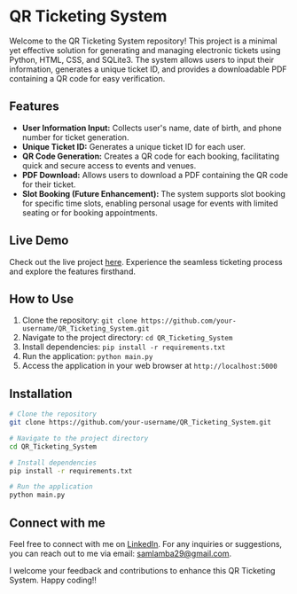 # QR Ticketing System

Welcome to the QR Ticketing System repository! This project is a minimal yet effective solution for generating and managing electronic tickets using Python, HTML, CSS, and SQLite3. The system allows users to input their information, generates a unique ticket ID, and provides a downloadable PDF containing a QR code for easy verification.

## Features

- **User Information Input:** Collects user's name, date of birth, and phone number for ticket generation.
- **Unique Ticket ID:** Generates a unique ticket ID for each user.
- **QR Code Generation:** Creates a QR code for each booking, facilitating quick and secure access to events and venues.
- **PDF Download:** Allows users to download a PDF containing the QR code for their ticket.
- **Slot Booking (Future Enhancement):** The system supports slot booking for specific time slots, enabling personal usage for events with limited seating or for booking appointments.

## Live Demo

Check out the live project [here](https://qr-ticketing-system.onrender.com/). Experience the seamless ticketing process and explore the features firsthand.

## How to Use

1. Clone the repository: `git clone https://github.com/your-username/QR_Ticketing_System.git`
2. Navigate to the project directory: `cd QR_Ticketing_System`
3. Install dependencies: `pip install -r requirements.txt`
4. Run the application: `python main.py`
5. Access the application in your web browser at `http://localhost:5000`

## Installation

```bash
# Clone the repository
git clone https://github.com/your-username/QR_Ticketing_System.git

# Navigate to the project directory
cd QR_Ticketing_System

# Install dependencies
pip install -r requirements.txt

# Run the application
python main.py
```

## Connect with me
Feel free to connect with me on [LinkedIn](https://www.linkedin.com/in/sarthaklambaa/).
For any inquiries or suggestions, you can reach out to me via email: samlamba29@gmail.com.

I welcome your feedback and contributions to enhance this QR Ticketing System.
Happy coding!!
